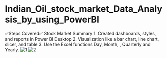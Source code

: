# Indian_Oil_stock_market_Data_Analysis_by_using_PowerBI
✅Steps Covered✅ Stock Market Summary 1. Created dashboards, styles, and reports in Power BI Desktop 2. Visualization like a bar chart, line chart, slicer, and table 3. Use the Excel functions Day, Month, , Quarterly and Yearly.
![1](https://github.com/Rahul16121992/Indian_Oil_stock_market_Data_Analysis_by_using_PowerBI/assets/103987446/1324d473-9c43-453e-8537-9e2d2b25ac38)
![2](https://github.com/Rahul16121992/Indian_Oil_stock_market_Data_Analysis_by_using_PowerBI/assets/103987446/5b2284d5-d577-4d84-a3ae-c52aa271b972)
